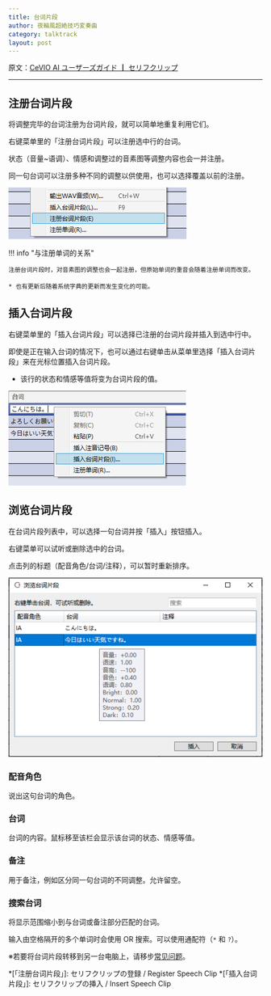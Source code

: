 ```yaml
---
title: 台词片段
author: 夜輪風超絶技巧変奏曲
category: talktrack
layout: post
---
```

原文：[CeVIO AI ユーザーズガイド ┃ セリフクリップ](https://cevio.jp/guide/cevio_ai/talktrack/phrasececlip/)

---

## 注册台词片段

将调整完毕的台词注册为台词片段，就可以简单地重复利用它们。

右键菜单里的「注册台词片段」可以注册选中行的台词。

状态（音量~语调）、情感和调整过的音素图等调整内容也会一并注册。

同一句台词可以注册多种不同的调整以供使用，也可以选择覆盖以前的注册。

![phrase clip](images/phraseclip_1.png)

!!! info "与注册单词的关系"

    注册台词片段时，对音素图的调整也会一起注册，但原始单词的重音会随着注册单词而改变。

    * 也有更新后随着系统字典的更新而发生变化的可能。

## 插入台词片段

右键菜单里的「插入台词片段」可以选择已注册的台词片段并插入到选中行中。

即使是正在输入台词的情况下，也可以通过右键单击从菜单里选择「插入台词片段」来在光标位置插入台词片段。

* 该行的状态和情感等值将变为台词片段的值。

![insert clip](images/phraseclip_2.png)

## 浏览台词片段

在台词片段列表中，可以选择一句台词并按「插入」按钮插入。

右键菜单可以试听或删除选中的台词。

点击列的标题（配音角色/台词/注释），可以暂时重新排序。

![view clips](images/phraseclip_3.png)

### 配音角色

说出这句台词的角色。

### 台词

台词的内容。鼠标移至该栏会显示该台词的状态、情感等值。

### 备注

用于备注，例如区分同一句台词的不同调整。允许留空。

### 搜索台词

将显示范围缩小到与台词或备注部分匹配的台词。

输入由空格隔开的多个单词时会使用 OR 搜索。可以使用通配符（`*` 和 `?`）。

※若要将台词片段转移到另一台电脑上，请移步[常见问题](../faq/faq.md)。

*[「注册台词片段」]: セリフクリップの登録 / Register Speech Clip
*[「插入台词片段」]: セリフクリップの挿入 / Insert Speech Clip
